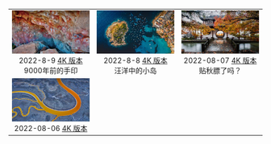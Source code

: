 |     |     |     |
|:---:|:---:|:---:|
|![](./static/2022-8-9-preview.jpg)<br> 2022-8-9 [4K 版本](./static/2022-8-9-4k.jpg) <br> 9000年前的手印|![](./static/2022-8-8-preview.jpg)<br> 2022-8-8 [4K 版本](./static/2022-8-8-4k.jpg) <br> 汪洋中的小岛|![](./static/杭州西湖的古典中国园林preview.jpg)<br> 2022-08-07 [4K 版本](./static/杭州西湖的古典中国园林4K.jpg) <br> 贴秋膘了吗？|
|![](./static/旧金山湾的盐滩preview.jpeg)<br> 2022-08-06 [4K 版本](./static/旧金山湾的盐滩4k.jpg) <br>
